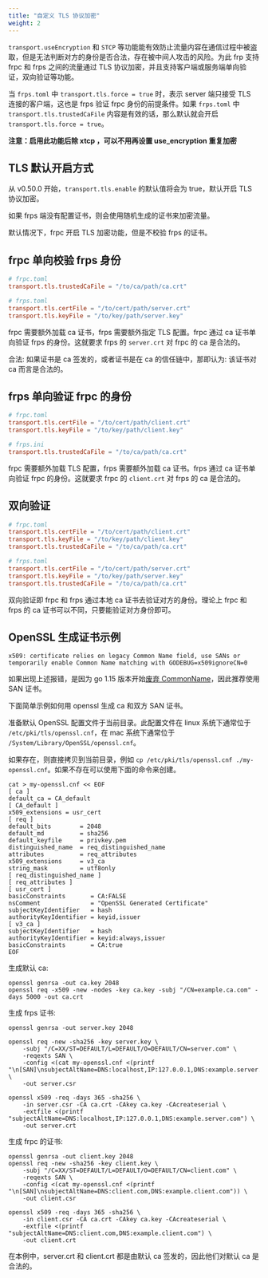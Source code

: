 ```yaml
---
title: "自定义 TLS 协议加密"
weight: 2
---
```


`transport.useEncryption` 和 `STCP` 等功能能有效防止流量内容在通信过程中被盗取，但是无法判断对方的身份是否合法，存在被中间人攻击的风险。为此 frp 支持 frpc 和 frps 之间的流量通过 TLS 协议加密，并且支持客户端或服务端单向验证，双向验证等功能。

当 `frps.toml` 中 `transport.tls.force = true` 时，表示 server 端只接受 TLS 连接的客户端，这也是 frps 验证 frpc 身份的前提条件。如果 `frps.toml` 中 `transport.tls.trustedCaFile` 内容是有效的话，那么默认就会开启 `transport.tls.force = true`。

**注意：启用此功能后除 xtcp ，可以不用再设置 use_encryption 重复加密**

## TLS 默认开启方式

从 v0.50.0 开始，`transport.tls.enable` 的默认值将会为 true，默认开启 TLS 协议加密。

如果 frps 端没有配置证书，则会使用随机生成的证书来加密流量。

默认情况下，frpc 开启 TLS 加密功能，但是不校验 frps 的证书。

## frpc 单向校验 frps 身份

```toml
# frpc.toml
transport.tls.trustedCaFile = "/to/ca/path/ca.crt"

# frps.toml
transport.tls.certFile = "/to/cert/path/server.crt"
transport.tls.keyFile = "/to/key/path/server.key"
```

frpc 需要额外加载 ca 证书，frps 需要额外指定 TLS 配置。frpc 通过 ca 证书单向验证 frps 的身份。这就要求 frps 的 `server.crt` 对 frpc 的 ca 是合法的。

合法: 如果证书是 ca 签发的，或者证书是在 ca 的信任链中，那即认为: 该证书对 ca 而言是合法的。

## frps 单向验证 frpc 的身份

```toml
# frpc.toml
transport.tls.certFile = "/to/cert/path/client.crt"
transport.tls.keyFile = "/to/key/path/client.key"

# frps.ini
transport.tls.trustedCaFile = "/to/ca/path/ca.crt"
```

frpc 需要额外加载 TLS 配置，frps 需要额外加载 ca 证书。frps 通过 ca 证书单向验证 frpc 的身份。这就要求 frpc 的 `client.crt` 对 frps 的 ca 是合法的。

## 双向验证

```toml
# frpc.toml
transport.tls.certFile = "/to/cert/path/client.crt"
transport.tls.keyFile = "/to/key/path/client.key"
transport.tls.trustedCaFile = "/to/ca/path/ca.crt"

# frps.toml
transport.tls.certFile = "/to/cert/path/server.crt"
transport.tls.keyFile = "/to/key/path/server.key"
transport.tls.trustedCaFile = "/to/ca/path/ca.crt"
```

双向验证即 frpc 和 frps 通过本地 ca 证书去验证对方的身份。理论上 frpc 和 frps 的 ca 证书可以不同，只要能验证对方身份即可。

## OpenSSL 生成证书示例

`x509: certificate relies on legacy Common Name field, use SANs or temporarily
enable Common Name matching with GODEBUG=x509ignoreCN=0`

如果出现上述报错，是因为 go 1.15 版本开始[废弃 CommonName](https://golang.org/doc/go1.15#commonname)，因此推荐使用 SAN 证书。

下面简单示例如何用 openssl 生成 ca 和双方 SAN 证书。

准备默认 OpenSSL 配置文件于当前目录。此配置文件在 linux 系统下通常位于 `/etc/pki/tls/openssl.cnf`，在 mac 系统下通常位于 `/System/Library/OpenSSL/openssl.cnf`。

如果存在，则直接拷贝到当前目录，例如 `cp /etc/pki/tls/openssl.cnf ./my-openssl.cnf`。如果不存在可以使用下面的命令来创建。

```
cat > my-openssl.cnf << EOF
[ ca ]
default_ca = CA_default
[ CA_default ]
x509_extensions = usr_cert
[ req ]
default_bits        = 2048
default_md          = sha256
default_keyfile     = privkey.pem
distinguished_name  = req_distinguished_name
attributes          = req_attributes
x509_extensions     = v3_ca
string_mask         = utf8only
[ req_distinguished_name ]
[ req_attributes ]
[ usr_cert ]
basicConstraints       = CA:FALSE
nsComment              = "OpenSSL Generated Certificate"
subjectKeyIdentifier   = hash
authorityKeyIdentifier = keyid,issuer
[ v3_ca ]
subjectKeyIdentifier   = hash
authorityKeyIdentifier = keyid:always,issuer
basicConstraints       = CA:true
EOF
```

生成默认 ca:
```
openssl genrsa -out ca.key 2048
openssl req -x509 -new -nodes -key ca.key -subj "/CN=example.ca.com" -days 5000 -out ca.crt
```

生成 frps 证书:
```
openssl genrsa -out server.key 2048

openssl req -new -sha256 -key server.key \
    -subj "/C=XX/ST=DEFAULT/L=DEFAULT/O=DEFAULT/CN=server.com" \
    -reqexts SAN \
    -config <(cat my-openssl.cnf <(printf "\n[SAN]\nsubjectAltName=DNS:localhost,IP:127.0.0.1,DNS:example.server.com")) \
    -out server.csr

openssl x509 -req -days 365 -sha256 \
	-in server.csr -CA ca.crt -CAkey ca.key -CAcreateserial \
	-extfile <(printf "subjectAltName=DNS:localhost,IP:127.0.0.1,DNS:example.server.com") \
	-out server.crt
```

生成 frpc 的证书:
```
openssl genrsa -out client.key 2048
openssl req -new -sha256 -key client.key \
    -subj "/C=XX/ST=DEFAULT/L=DEFAULT/O=DEFAULT/CN=client.com" \
    -reqexts SAN \
    -config <(cat my-openssl.cnf <(printf "\n[SAN]\nsubjectAltName=DNS:client.com,DNS:example.client.com")) \
    -out client.csr

openssl x509 -req -days 365 -sha256 \
    -in client.csr -CA ca.crt -CAkey ca.key -CAcreateserial \
	-extfile <(printf "subjectAltName=DNS:client.com,DNS:example.client.com") \
	-out client.crt
```

在本例中，server.crt 和 client.crt 都是由默认 ca 签发的，因此他们对默认 ca 是合法的。
